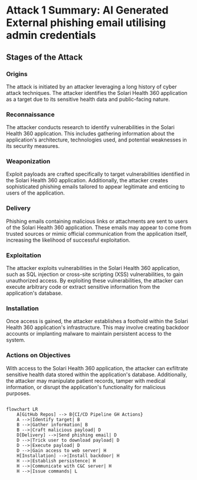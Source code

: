 # Attack 1 Summary: AI Generated External phishing email utilising admin credentials



## Stages of the Attack



### Origins

The attack is initiated by an attacker leveraging a long history of cyber attack techniques. The attacker identifies the Solari Health 360 application as a target due to its sensitive health data and public-facing nature.



### Reconnaissance

The attacker conducts research to identify vulnerabilities in the Solari Health 360 application. This includes gathering information about the application's architecture, technologies used, and potential weaknesses in its security measures.



### Weaponization

Exploit payloads are crafted specifically to target vulnerabilities identified in the Solari Health 360 application. Additionally, the attacker creates sophisticated phishing emails tailored to appear legitimate and enticing to users of the application.



### Delivery

Phishing emails containing malicious links or attachments are sent to users of the Solari Health 360 application. These emails may appear to come from trusted sources or mimic official communication from the application itself, increasing the likelihood of successful exploitation.



### Exploitation

The attacker exploits vulnerabilities in the Solari Health 360 application, such as SQL injection or cross-site scripting (XSS) vulnerabilities, to gain unauthorized access. By exploiting these vulnerabilities, the attacker can execute arbitrary code or extract sensitive information from the application's database.



### Installation

Once access is gained, the attacker establishes a foothold within the Solari Health 360 application's infrastructure. This may involve creating backdoor accounts or implanting malware to maintain persistent access to the system.



### Actions on Objectives

With access to the Solari Health 360 application, the attacker can exfiltrate sensitive health data stored within the application's database. Additionally, the attacker may manipulate patient records, tamper with medical information, or disrupt the application's functionality for malicious purposes.


```mermaid

flowchart LR
    A[GitHub Repos] --> B{CI/CD Pipeline GH Actions}
    A -->|Identify target| B
    B -->|Gather information| B
    B -->|Craft malicious payload| D
    D[Delivery] -->|Send phishing email| D
    D -->|Trick user to download payload| D
    D -->|Execute payload| D
    D -->|Gain access to web server| H
    H[Installation] -->|Install backdoor| H
    H -->|Establish persistence| H
    H -->|Communicate with C&C server| H
    H -->|Issue commands| L
